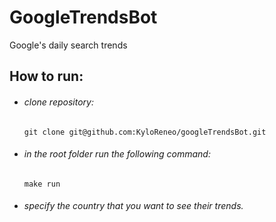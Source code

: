 # GoogleTrendsBot
Google's daily search trends
## How to run:
- ###### clone repository:
      git clone git@github.com:KyloReneo/googleTrendsBot.git
- ###### in the root folder run the following command:
      make run
- ###### specify the country that you want to see their trends.
